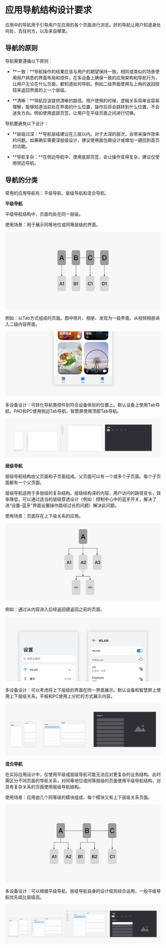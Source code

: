# 应用导航结构设计要求


应用中的导航用于引导用户在应用的各个页面进行浏览。好的导航让用户知道身处何处，去往何方，以及来自哪里。


## 导航的原则

导航需要遵循以下原则：

- **一致：**导航操作的结果应该与用户的期望保持一致。相同或类似的场景使用用户熟悉的界面布局和控件，在多设备上确保一致的应用架构和导航行为，让用户无论在什么页面，都知道如何导航。例如二级界面使用左上角的返回按钮来返回界面的上一个层级。

- **清晰：**导航应该提供清晰的路径。用户使用的时候，逻辑关系简单且容易理解，能够知道当前处在界面的什么位置，操作后将会跳转到什么位置，不会迷失方向。例如使用底部页签，让用户在平级页面之间进行切换。

导航要避免以下设计：

- **层级过深：**导航层级建议在三层以内。对于太深的层次，会带来操作效率的问题。如果确实需要深层级设计，建议使用面包屑设计或增加一键回到首页的功能。

- **导航复杂：**在侧边导航中，使用底部页签，会让操作变得复杂，建议仅使用侧边导航。


## 导航的分类

常用的应用导航有：平级导航、层级导航和混合导航。

**平级导航**

平级导航结构中，页面均处在同一层级。

使用场景：用于展示同等地位或同等层级的界面。

![zh-cn_image_0000001224053150](figures/zh-cn_image_0000001224053150.jpg)

例如：以Tab方式组成的页面。图中照片、相册、发现为一级界面，从视频相册进入二级内容界面。

![zh-cn_image_0000001226444718](figures/zh-cn_image_0000001226444718.png)

多设备设计：可转化导航类控件到符合设备体验的位置上。默认设备上使用Tab导航，PAD和PC使用侧边Tab导航，智慧屏使用顶部Tab导航。

![zh-cn_image_0000001270924709](figures/zh-cn_image_0000001270924709.png)

**层级导航**

层级导航结构由父页面和子页面组成。父页面可以有一个或多个子页面。每个子页面都有一个父页面。

层级导航适用于多层级的复杂结构。层级结构深的内容，用户访问的路径变长，效率降低，可以通过适当的层级穿透设计（例如：控制中心中的蓝牙开关，解决了进“设置-蓝牙”界面设置操作路径过长的问题）解决此问题。

使用场景：页面存在上下级关系的应用。

![zh-cn_image_0000001224173138](figures/zh-cn_image_0000001224173138.jpg)

例如：通过从内容进入后经返回键返回之前的页面。

![zh-cn_image_0000001270804909](figures/zh-cn_image_0000001270804909.png)

多设备设计：可以考虑将上下层级的界面在同一界面展示。默认设备和智慧屏上使用上下层级关系。平板和PC使用上分栏的方式展示内容。

![zh-cn_image_0000001226124842](figures/zh-cn_image_0000001226124842.png)

**混合导航**

在实际应用设计中，仅使用平级或层级导航可能无法应对更复杂的业务结构。此时需区分不同页面的导航关系，对同等地位或同等层级的页面使用平级导航结构，对具有复杂关系的页面使用层级导航结构。

使用场景：应用由几个同等级的模块组成，每个模块又有上下层级关系页面。

![zh-cn_image_0000001268653317](figures/zh-cn_image_0000001268653317.jpg)

多设备设计：可以根据平级导航、层级导航自身的设计规则综合运用，一般平级导航优先级比层级高。

![zh-cn_image_0000001263489242](figures/zh-cn_image_0000001263489242.png)
